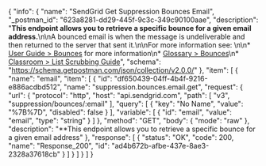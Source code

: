 {
  "info": {
    "name": "SendGrid Get Suppression Bounces Email",
    "_postman_id": "623a8281-dd29-445f-9c3c-349c90100aae",
    "description": "**This endpoint allows you to retrieve a specific bounce for a given email address.**\n\nA bounced email is when the message is undeliverable and then returned to the server that sent it.\n\nFor more information see: \n\n* [User Guide > Bounces](https://sendgrid.com/docs/User_Guide/Suppressions/bounces.html) for more information\n* [Glossary > Bounces](https://sendgrid.com/docs/Glossary/Bounces.html)\n* [Classroom > List Scrubbing Guide](https://sendgrid.com/docs/Classroom/Deliver/list_scrubbing.html)",
    "schema": "https://schema.getpostman.com/json/collection/v2.0.0/"
  },
  "item": [
    {
      "name": "email",
      "item": [
        {
          "id": "df650439-04ff-4b4f-9216-e886acdbd512",
          "name": "suppression.bounces.email.get",
          "request": {
            "url": {
              "protocol": "http",
              "host": "api.sendgrid.com",
              "path": [
                "v3",
                "suppression/bounces/:email"
              ],
              "query": [
                {
                  "key": "No Name",
                  "value": "%7B%7D",
                  "disabled": false
                }
              ],
              "variable": [
                {
                  "id": "email",
                  "value": "email",
                  "type": "string"
                }
              ]
            },
            "method": "GET",
            "body": {
              "mode": "raw"
            },
            "description": "**This endpoint allows you to retrieve a specific bounce for a given email address"
          },
          "response": [
            {
              "status": "OK",
              "code": 200,
              "name": "Response_200",
              "id": "ad4b672b-afbe-437e-8ae3-2328a37618cb"
            }
          ]
        }
      ]
    }
  ]
}